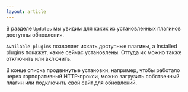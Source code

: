 ```yaml
---
layout: article
---
```

В разделе `Updates` мы увидим для каких из установленных плагинов доступны обновления.

`Available plugins` позволяет искать доступные плагины, а Installed plugins покажет, какие сейчас установлены. Оттуда их можно также отключить или включить.

В конце списка продвинутые установки, например, чтобы работало через корпоративный HTTP-прокси, можно загрузить собственный плагин или подключить свой сайт для обновлений.
